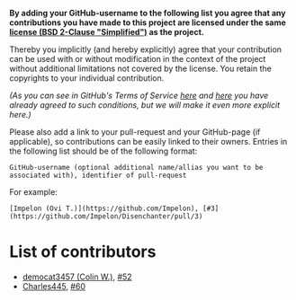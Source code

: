 **By adding your GitHub-username to the following list
you agree that any contributions you have made to this project
are licensed under the same [license (BSD 2-Clause "Simplified")](LICENSE) as the project.**

Thereby you implicitly (and hereby explicitly) agree that
your contribution can be used with or without modification
in the context of the project without additional limitations
not covered by the license.
You retain the copyrights to your individual contribution.

_(As you can see in GitHub's Terms of Service [here](https://docs.github.com/en/github/site-policy/github-terms-of-service#3-ownership-of-content-right-to-post-and-license-grants) and [here](https://docs.github.com/en/github/site-policy/github-terms-of-service#6-contributions-under-repository-license) you have already agreed to such conditions, but we will make it even more explicit here.)_

Please also add a link to your pull-request and your GitHub-page (if applicable),
so contributions can be easily linked to their owners.
Entries in the following list should be of the following format:
```
GitHub-username (optional additional name/allias you want to be associated with), identifier of pull-request
```
For example:
```
[Impelon (Ovi T.)](https://github.com/Impelon), [#3](https://github.com/Impelon/Disenchanter/pull/3)
```

List of contributors
====================
* [democat3457 (Colin W.)](https://github.com/democat3457), [#52](https://github.com/Impelon/Disenchanter/pull/52)
* [Charles445](https://github.com/Charles445), [#60](https://github.com/Impelon/Disenchanter/pull/60)
